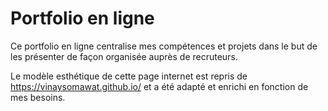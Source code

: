 # Portfolio en ligne

Ce portfolio en ligne centralise mes compétences et projets dans le but de les présenter de façon organisée auprès de recruteurs.

Le modèle esthétique de cette page internet est repris de https://vinaysomawat.github.io/ et a été adapté et enrichi en fonction de mes besoins.